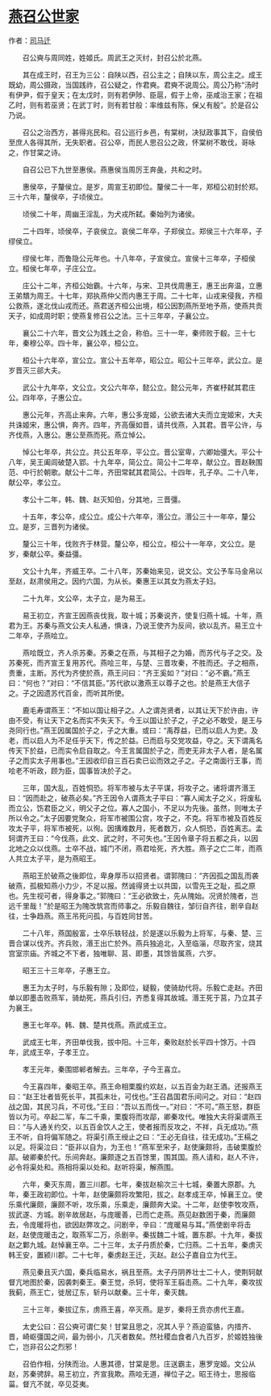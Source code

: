 # [燕召公世家](http://so.gushiwen.org/guwen/bookv_121.aspx)

作者：[司马迁](http://so.gushiwen.org/author_608.aspx)

　　召公奭与周同姓，姓姬氏。周武王之灭纣，封召公於北燕。

　　其在成王时，召王为三公：自陕以西，召公主之；自陕以东，周公主之。成王既幼，周公摄政，当国践祚，召公疑之，作君奭。君奭不说周公。周公乃称“汤时有伊尹，假于皇天；在太戊时，则有若伊陟、臣扈，假于上帝，巫咸治王家；在祖乙时，则有若巫贤；在武丁时，则有若甘般：率维兹有陈，保乂有殷”。於是召公乃说。

　　召公之治西方，甚得兆民和。召公巡行乡邑，有棠树，决狱政事其下，自侯伯至庶人各得其所，无失职者。召公卒，而民人思召公之政，怀棠树不敢伐，哥咏之，作甘棠之诗。

　　自召公已下九世至惠侯。燕惠侯当周厉王奔彘，共和之时。

　　惠侯卒，子釐侯立。是岁，周宣王初即位。釐侯二十一年，郑桓公初封於郑。三十六年，釐侯卒，子顷侯立。

　　顷侯二十年，周幽王淫乱，为犬戎所弑。秦始列为诸侯。

　　二十四年，顷侯卒，子哀侯立。哀侯二年卒，子郑侯立。郑侯三十六年卒，子缪侯立。

　　缪侯七年，而鲁隐公元年也。十八年卒，子宣侯立。宣侯十三年卒，子桓侯立。桓侯七年卒，子庄公立。

　　庄公十二年，齐桓公始霸。十六年，与宋、卫共伐周惠王，惠王出奔温，立惠王弟穨为周王。十七年，郑执燕仲父而内惠王于周。二十七年，山戎来侵我，齐桓公救燕，遂北伐山戎而还。燕君送齐桓公出境，桓公因割燕所至地予燕，使燕共贡天子，如成周时职；使燕复修召公之法。三十三年卒，子襄公立。

　　襄公二十六年，晋文公为践土之会，称伯。三十一年，秦师败于殽。三十七年，秦穆公卒。四十年，襄公卒，桓公立。

　　桓公十六年卒，宣公立。宣公十五年卒，昭公立。昭公十三年卒，武公立。是岁晋灭三郤大夫。

　　武公十九年卒，文公立。文公六年卒，懿公立。懿公元年，齐崔杼弑其君庄公。四年卒，子惠公立。

　　惠公元年，齐高止来奔。六年，惠公多宠姬，公欲去诸大夫而立宠姬宋，大夫共诛姬宋，惠公惧，奔齐。四年，齐高偃如晋，请共伐燕，入其君。晋平公许，与齐伐燕，入惠公。惠公至燕而死。燕立悼公。

　　悼公七年卒，共公立。共公五年卒，平公立。晋公室卑，六卿始彊大。平公十八年，吴王阖闾破楚入郢。十九年卒，简公立。简公十二年卒，献公立。晋赵鞅围范、中行於朝歌。献公十二年，齐田常弑其君简公。十四年，孔子卒。二十八年，献公卒，孝公立。

　　孝公十二年，韩、魏、赵灭知伯，分其地，三晋彊。

　　十五年，孝公卒，成公立。成公十六年卒，湣公立。湣公三十一年卒，釐公立。是岁，三晋列为诸侯。

　　釐公三十年，伐败齐于林营。釐公卒，桓公立。桓公十一年卒，文公立。是岁，秦献公卒。秦益彊。

　　文公十九年，齐威王卒。二十八年，苏秦始来见，说文公。文公予车马金帛以至赵，赵肃侯用之。因约六国，为从长。秦惠王以其女为燕太子妇。

　　二十九年，文公卒，太子立，是为易王。

　　易王初立，齐宣王因燕丧伐我，取十城；苏秦说齐，使复归燕十城。十年，燕君为王。苏秦与燕文公夫人私通，惧诛，乃说王使齐为反间，欲以乱齐。易王立十二年卒，子燕哙立。

　　燕哙既立，齐人杀苏秦。苏秦之在燕，与其相子之为婚，而苏代与子之交。及苏秦死，而齐宣王复用苏代。燕哙三年，与楚、三晋攻秦，不胜而还。子之相燕，贵重，主断。苏代为齐使於燕，燕王问曰：“齐王奚如？”对曰：“必不霸。”燕王曰：“何也？”对曰：“不信其臣。”苏代欲以激燕王以尊子之也。於是燕王大信子之。子之因遗苏代百金，而听其所使。

　　鹿毛寿谓燕王：“不如以国让相子之。人之谓尧贤者，以其让天下於许由，许由不受，有让天下之名而实不失天下。今王以国让於子之，子之必不敢受，是王与尧同行也。”燕王因属国於子之，子之大重。或曰：“禹荐益，已而以启人为吏。及老，而以启人为不足任乎天下，传之於益。已而启与交党攻益，夺之。天下谓禹名传天下於益，已而实令启自取之。今王言属国於子之，而吏无非太子人者，是名属子之而实太子用事也。”王因收印自三百石卖已讼而效之子之。子之南面行王事，而哙老不听政，顾为臣，国事皆决於子之。

　　三年，国大乱，百姓恫恐。将军市被与太子平谋，将攻子之。诸将谓齐湣王曰：“因而赴之，破燕必矣。”齐王因令人谓燕太子平曰：“寡人闻太子之义，将废私而立公，饬君臣之义，明父子之位。寡人之国小，不足以为先後。虽然，则唯太子所以令之。”太子因要党聚众，将军市被围公宫，攻子之，不克。将军市被及百姓反攻太子平，将军市被死，以徇。因搆难数月，死者数万，众人恫恐，百姓离志。孟轲谓齐王曰：“今伐燕，此文、武之时，不可失也。”王因令章子将五都之兵，以因北地之众以伐燕。士卒不战，城门不闭，燕君哙死，齐大胜。燕子之亡二年，而燕人共立太子平，是为燕昭王。

　　燕昭王於破燕之後即位，卑身厚币以招贤者。谓郭隗曰：“齐因孤之国乱而袭破燕，孤极知燕小力少，不足以报。然诚得贤士以共国，以雪先王之耻，孤之原也。先生视可者，得身事之。”郭隗曰：“王必欲致士，先从隗始。况贤於隗者，岂远千里哉！”於是昭王为隗改筑宫而师事之。乐毅自魏往，邹衍自齐往，剧辛自赵往，士争趋燕。燕王吊死问孤，与百姓同甘苦。

　　二十八年，燕国殷富，士卒乐轶轻战，於是遂以乐毅为上将军，与秦、楚、三晋合谋以伐齐。齐兵败，湣王出亡於外。燕兵独追北，入至临淄，尽取齐宝，烧其宫室宗庙。齐城之不下者，独唯聊、莒、即墨，其馀皆属燕，六岁。

　　昭王三十三年卒，子惠王立。

　　惠王为太子时，与乐毅有隙；及即位，疑毅，使骑劫代将。乐毅亡走赵。齐田单以即墨击败燕军，骑劫死，燕兵引归，齐悉复得其故城。湣王死于莒，乃立其子为襄王。

　　惠王七年卒。韩、魏、楚共伐燕。燕武成王立。

　　武成王七年，齐田单伐我，拔中阳。十三年，秦败赵於长平四十馀万。十四年，武成王卒，子孝王立。

　　孝王元年，秦围邯郸者解去。三年卒，子今王喜立。

　　今王喜四年，秦昭王卒。燕王命相栗腹约欢赵，以五百金为赵王酒。还报燕王曰：“赵王壮者皆死长平，其孤未壮，可伐也。”王召昌国君乐间问之。对曰：“赵四战之国，其民习兵，不可伐。”王曰：“吾以五而伐一。”对曰：“不可。”燕王怒，群臣皆以为可。卒起二军，车二千乘，栗腹将而攻鄗，卿秦攻代。唯独大夫将渠谓燕王曰：“与人通关约交，以五百金饮人之王，使者报而反攻之，不祥，兵无成功。”燕王不听，自将偏军随之。将渠引燕王绶止之曰：“王必无自往，往无成功。”王槅之以足。将渠泣曰：“臣非以自为，为王也！”燕军至宋子，赵使廉颇将，击破栗腹於鄗。破卿秦於代。乐间奔赵。廉颇逐之五百馀里，围其国。燕人请和，赵人不许，必令将渠处和。燕相将渠以处和。赵听将渠，解燕围。

　　六年，秦灭东周，置三川郡。七年，秦拔赵榆次三十七城，秦置大原郡。九年，秦王政初即位。十年，赵使廉颇将攻繁阳，拔之。赵孝成王卒，悼襄王立。使乐乘代廉颇，廉颇不听，攻乐乘，乐乘走，廉颇奔大梁。十二年，赵使李牧攻燕，拔武遂、方城。剧辛故居赵，与庞暖善，已而亡走燕。燕见赵数困于秦，而廉颇去，令庞暖将也，欲因赵弊攻之。问剧辛，辛曰：“庞暖易与耳。”燕使剧辛将击赵，赵使庞暖击之，取燕军二万，杀剧辛。秦拔魏二十城，置东郡。十九年，秦拔赵之鄴九城。赵悼襄王卒。二十三年，太子丹质於秦，亡归燕。二十五年，秦虏灭韩王安，置颍川郡。二十七年，秦虏赵王迁，灭赵。赵公子嘉自立为代王。

　　燕见秦且灭六国，秦兵临易水，祸且至燕。太子丹阴养壮士二十人，使荆轲献督亢地图於秦，因袭刺秦王。秦王觉，杀轲，使将军王翦击燕。二十九年，秦攻拔我蓟，燕王亡，徙居辽东，斩丹以献秦。三十年，秦灭魏。

　　三十三年，秦拔辽东，虏燕王喜，卒灭燕。是岁，秦将王贲亦虏代王嘉。

　　太史公曰：召公奭可谓仁矣！甘棠且思之，况其人乎？燕迫蛮貉，内措齐、晋，崎岖彊国之间，最为弱小，几灭者数矣。然社稷血食者八九百岁，於姬姓独後亡，岂非召公之烈邪！

　　召伯作相，分陕而治。人惠其德，甘棠是思。庄送霸主，惠罗宠姬。文公从赵，苏秦骋辞。易王初立，齐宣我欺。燕哙无道，禅位子之。昭王待士，思报临菑。督亢不就，卒见芟夷。

